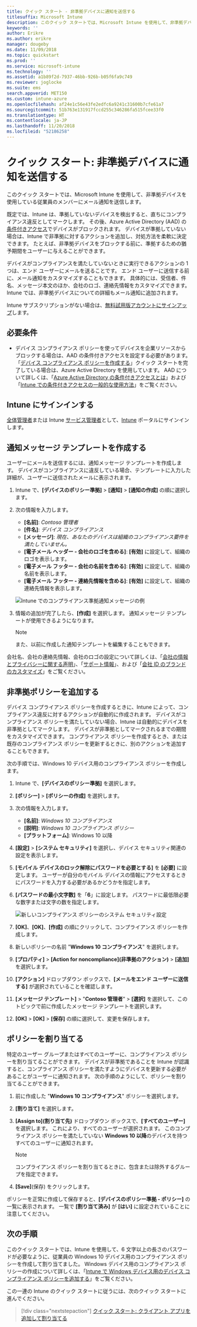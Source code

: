 ```yaml
---
title: クイック スタート - 非準拠デバイスに通知を送信する
titlesuffix: Microsoft Intune
description: このクイック スタートでは、Microsoft Intune を使用して、非準拠デバイスにメール通知を送信します。
keywords: ''
author: Erikre
ms.author: erikre
manager: dougeby
ms.date: 11/09/2018
ms.topic: quickstart
ms.prod: ''
ms.service: microsoft-intune
ms.technology: ''
ms.assetid: a1b89f2d-7937-46bb-926b-b05f6fa9c749
ms.reviewer: joglocke
ms.suite: ems
search.appverid: MET150
ms.custom: intune-azure
ms.openlocfilehash: af24e1c56e43fe2edfc6a9241c31600b7cfe61a7
ms.sourcegitcommit: 51b763e131917fccd255c346286fa515fcee33f0
ms.translationtype: HT
ms.contentlocale: ja-JP
ms.lasthandoff: 11/20/2018
ms.locfileid: "52186258"
---
```

# <a name="quickstart-send-notifications-to-noncompliant-devices"></a>クイック スタート: 非準拠デバイスに通知を送信する

このクイック スタートでは、Microsoft Intune を使用して、非準拠デバイスを使用している従業員のメンバーにメール通知を送信します。

既定では、Intune は、準拠していないデバイスを検出すると、直ちにコンプライアンス違反としてマークします。 その後、Azure Active Directory (AAD) の[条件付きアクセス](https://docs.microsoft.com/azure/active-directory/active-directory-conditional-access-azure-portal)でデバイスがブロックされます。 デバイスが準拠していない場合は、Intune で非準拠に対するアクションを追加し、対処方法を柔軟に決定できます。 たとえば、非準拠デバイスをブロックする前に、準拠するための猶予期間をユーザーに与えることができます。

デバイスがコンプライアンスを満たしていないときに実行できるアクションの 1 つは、エンド ユーザーにメールを送ることです。 エンド ユーザーに送信する前に、メール通知をカスタマイズすることもできます。 具体的には、受信者、件名、メッセージ本文のほか、会社のロゴ、連絡先情報をカスタマイズできます。 Intune では、非準拠デバイスについての詳細もメール通知に追加されます。

Intune サブスクリプションがない場合は、[無料試用版アカウントにサインアップ](free-trial-sign-up.md)します。

## <a name="prerequisites"></a>必要条件
- デバイス コンプライアンス ポリシーを使ってデバイスを企業リソースからブロックする場合は、AAD の条件付きアクセスを設定する必要があります。 「[デバイス コンプライアンス ポリシーを作成する](quickstart-set-password-length-android.md)」クイック スタートを完了している場合は、Azure Active Directory を使用しています。 AAD について詳しくは、「[Azure Active Directory の条件付きアクセスとは](https://docs.microsoft.com/azure/active-directory/active-directory-conditional-access-azure-portal)」および「[Intune での条件付きアクセスの一般的な使用方法](conditional-access-intune-common-ways-use.md)」をご覧ください。

## <a name="sign-in-to-intune"></a>Intune にサインインする

[全体管理者](users-add.md#types-of-administrators)または Intune [サービス管理者](users-add.md#types-of-administrators)として、[Intune](https://aka.ms/intuneportal) ポータルにサインインします。 

## <a name="create-a-notification-message-template"></a>通知メッセージ テンプレートを作成する

ユーザーにメールを送信するには、通知メッセージ テンプレートを作成します。 デバイスがコンプライアンスに違反している場合、テンプレートに入力した詳細が、ユーザーに送信されたメールに表示されます。

1. Intune で、**[デバイスのポリシー準拠]** > **[通知]** > **[通知の作成]** の順に選択します。 
2. 次の情報を入力します。

   - **[名前]**: *Contoso 管理者*
   - **[件名]**: *デバイス コンプライアンス*
   - **[メッセージ]**: *現在、あなたのデバイスは組織のコンプライアンス要件を満たしていません。*
   - **[電子メール ヘッダー - 会社のロゴを含める]**: **[有効]** に設定して、組織のロゴを表示します。
   - **[電子メール フッター - 会社の名前を含める]**: **[有効]** に設定して、組織の名前を表示します。
   - **[電子メール フッター - 連絡先情報を含める]**: **[有効]** に設定して、組織の連絡先情報を表示します。

   ![Intune でのコンプライアンス準拠通知メッセージの例](./media/quickstart-send-notification-01.png)

3. 情報の追加が完了したら、**[作成]** を選択します。 通知メッセージ テンプレートが使用できるようになります。

    > [!NOTE]
    > また、以前に作成した通知テンプレートを編集することもできます。

会社名、会社の連絡先情報、会社のロゴの設定について詳しくは、「[会社の情報とプライバシーに関する声明](company-portal-app.md#company-information-and-privacy-statement)」、「[サポート情報](company-portal-app.md#support-information)」、および「[会社 ID のブランドのカスタマイズ](company-portal-app.md#company-identity-branding-customization)」をご覧ください。 

## <a name="add-a-noncompliance-policy"></a>非準拠ポリシーを追加する

デバイス コンプライアンス ポリシーを作成するときに、Intune によって、コンプライアンス違反に対するアクションが自動的に作成されます。 デバイスがコンプライアンス ポリシーを満たしていない場合、Intune は自動的にデバイスを非準拠としてマークします。 デバイスが非準拠としてマークされるまでの期間をカスタマイズできます。 コンプライアンス ポリシーを作成するとき、または既存のコンプライアンス ポリシーを更新するときに、別のアクションを追加することもできます。 

次の手順では、Windows 10 デバイス用のコンプライアンス ポリシーを作成します。

1. Intune で、**[デバイスのポリシー準拠]** を選択します。
2. **[ポリシー]** > **[ポリシーの作成]** を選択します。
3. 次の情報を入力します。

   - **[名前]**: *Windows 10 コンプライアンス*
   - **[説明]**: *Windows 10 コンプライアンス ポリシー*
   - **[プラットフォーム]**: Windows 10 以降

4. **[設定]** > **[システム セキュリティ]** を選択し、デバイス セキュリティ関連の設定を表示します。
5. **[モバイル デバイスのロック解除にパスワードを必要とする]** を **[必要]** に設定します。 ユーザーが自分のモバイル デバイスの情報にアクセスするときにパスワードを入力する必要があるかどうかを指定します。 
6. **[パスワードの最小文字数]** を「**6**」に設定します。 パスワードに最低限必要な数字または文字の数を指定します。

    ![新しいコンプライアンス ポリシーのシステム セキュリティ設定](./media/quickstart-send-notification-02.png) 

7. **[OK]**、**[OK]**、**[作成]** の順にクリックして、コンプライアンス ポリシーを作成します。
8. 新しいポリシーの名前 "**Windows 10 コンプライアンス**" を選択します。
9. **[プロパティ]** > **[Action for noncompliance]\(非準拠のアクション\)** > **[追加]** を選択します。
10. **[アクション]** ドロップダウン ボックスで、**[メールをエンド ユーザーに送信する]** が選択されていることを確認します。
11. **[メッセージ テンプレート]** > "**Contoso 管理者**" > **[選択]** を選択して、このトピックで前に作成したメッセージ テンプレートを選択します。
12. **[OK]** > **[OK]** > **[保存]** の順に選択して、変更を保存します。

## <a name="assign-the-policy"></a>ポリシーを割り当てる

特定のユーザー グループまたはすべてのユーザーに、コンプライアンス ポリシーを割り当てることができます。 デバイスが非準拠であることを Intune が認識すると、コンプライアンス ポリシーを満たすようにデバイスを更新する必要があることがユーザーに通知されます。 次の手順のようにして、ポリシーを割り当てることができます。

1. 前に作成した "**Windows 10 コンプライアンス**" ポリシーを選択します。
2. **[割り当て]** を選択します。
3. **[Assign to]\(割り当て先\)** ドロップダウン ボックスで、**[すべてのユーザー]** を選択します。 これにより、すべてのユーザーが選択されます。 このコンプライアンス ポリシーを満たしていない **Windows 10 以降**のデバイスを持つすべてのユーザーに通知されます。

    > [!NOTE]
    > コンプライアンス ポリシーを割り当てるときに、包含または除外するグループを指定できます。

4. **[Save]**(保存) をクリックします。

ポリシーを正常に作成して保存すると、**[デバイスのポリシー準拠 - ポリシー]** の一覧に表示されます。 一覧で **[割り当て済み]** が **[はい]** に設定されていることに注意してください。

## <a name="next-steps"></a>次の手順

このクイック スタートでは、Intune を使用して、6 文字以上の長さのパスワードが必要なように、従業員の Windows 10 デバイス用のコンプライアンス ポリシーを作成して割り当てました。 Windows デバイス用のコンプライアンス ポリシーの作成について詳しくは、「[Intune で Windows デバイス用のデバイス コンプライアンス ポリシーを追加する](compliance-policy-create-windows.md)」をご覧ください。

この一連の Intune のクイック スタートに従うには、次のクイック スタートに進んでください。

> [!div class="nextstepaction"]
> [クイック スタート: クライアント アプリを追加して割り当てる](quickstart-add-assign-app.md)
